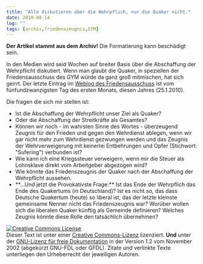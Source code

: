 ```yaml
---
title: "Alle diskutieren über die Wehrpflich, nur die Quaker nicht."
date: 2010-08-14
log: ""
tags: [archiv,friedenszeugnis,GYM]
---
```

**Der Artikel stammt aus dem Archiv!** Die Formatierung kann beschädigt sein.

In den Medien wird seid Wochen auf breiter Basis über die Abschaffung der Wehrpflicht diskutiert. Wenn man glaubt die Quaker, in speziellen der Friedensausschuss des GYM würde da ganz groß mitmischen, hat sich geirrt. Der letzte Eintrag im <a href="http://friedenszeugnis.twoday.net">Weblog des Friedensausschuss</a> ist vom  fünfundzwanzigsten Tag des ersten Monats, diesen Jahres (25.1.2010). 

Die fragen die sich mir stellen ist:
<ul>
<li>Ist die Abschaffung der Wehrpflicht unser Ziel als Quaker?</li>
<li>Oder die Abschaffung der Streitkräfte als Gesamtes?</li>
<li>Können wir noch  - im wahrsten Sinne des Wortes - überzeugend Zeugnis für den Frieden und gegen den Wehrdienst ablegen, wenn wir gar nicht mehr zum Wehrdienst gezwungen werden und das Zeugnis der Wehrverweigerung mit keinerlei Entbehrungen und Opfer (Stichwort: "Sufering") verbunden ist?</li>
<li>Wie kann ich eine Kriegssteuer verweigern, wenn mir die Steuer als Lohnsklave direkt vom Arbeitgeber abgezogen wird?</li>
<li>Wie könnte das Friedenszeugnis der Quaker nach der Abschaffung der Wehrpflicht aussehen.</li>
<li>**...Und jetzt die Provokativste Frage:** Ist das Ende der Wehrpflich das Ende des Quakertums (in Deutschland)? Ist es nicht so, das dass Deutsche Quakertum (heute) so liberal ist, das der letzte kleinste gemeinsame Nenner nicht das Friedenszeugnis war? Worüber wollen sich die liberalen Quaker künftig als Gemeinde definieren? Welches Zeugnis könnte diese Rolle den tatsächlich übernehmen?</li>
</ul>




<a rel="license" href="http://creativecommons.org/licenses/by-sa/3.0/de/"><img alt="Creative Commons License" style="border-width: 0pt;" src="http://i.creativecommons.org/l/by-sa/3.0/de/88x31.png" /></a><br />
Dieser <span xmlns:dc="http://purl.org/dc/elements/1.1/" href="http://purl.org/dc/dcmitype/Text" rel="dc:type">Text</span> ist unter einer <a rel="license" href="http://creativecommons.org/licenses/by-sa/3.0/de/">Creative Commons-Lizenz</a> lizenziert. **Und** unter der <a href="http://de.wikipedia.org/wiki/GFDL">GNU-Lizenz f&uuml;r freie Dokumentation</a> in der Version 1.2 vom November 2002 (abgek&uuml;rzt GNU-FDL oder GFDL). Zitate und verlinkte Texte unterliegen den Urheberrecht der jeweiligen Autoren.
 
